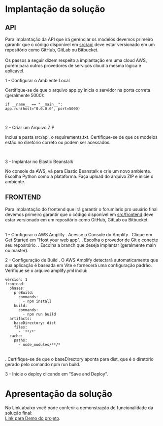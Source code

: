 # Implantação da solução

<!--Nesta seção, a implantação da solução proposta em nuvem deverá ser realizada e detalhadamente descrita. Além disso, deverá ser descrito também, o planejamento da capacidade operacional através da modelagem matemática e da simulação do sistema computacional.

Após a implantação, realize testes que mostrem o correto funcionamento da aplicação. -->
## API

Para implantação da API que irá gerênciar os modelos devemos primeiro garantir que o código disponível em [src/api](/scr/api) deve estar versionado em um repositório como GitHub, GitLab ou Bitbucket. <br/><br/>
Os passos a seguir dizem respeito a implantação em uma cloud AWS, porém para outros provedores de serviços cloud a mesma lógica é aplicável.

1 -  Configurar o Ambiente Local

Certifique-se de que o arquivo app.py inicia o servidor na porta correta (geralmente 5000): <br/>

```
if __name__ == "__main__":
app.run(host="0.0.0.0", port=5000)
```

<br/>

2 - Criar um Arquivo ZIP

Inclua a pasta src/api, o requirements.txt.
Certifique-se de que os modelos estão no diretório correto ou podem ser acessados.

<br/>

3 - Implantar no Elastic Beanstalk

No console da AWS, vá para Elastic Beanstalk e crie um novo ambiente.
Escolha Python como a plataforma.
Faça upload do arquivo ZIP e inicie o ambiente.

## FRONTEND

Para implantação do frontend que irá garantir o forumlário pro usuário final devemos primeiro garantir que o código disponível em [src/frontend](/scr/frontend) deve estar versionado em um repositório como GitHub, GitLab ou Bitbucket. <br/><br/>

1 - Configurar o AWS Amplify
 . Acesse o Console do Amplify 
 . Clique em Get Started em "Host your web app".
 . Escolha o provedor de Git e conecte seu repositório.
 . Escolha a branch que deseja implantar (geralmente main ou master).

2 - Configuração de Build
. O AWS Amplify detectará automaticamente que sua aplicação é baseada em Vite e fornecerá uma configuração padrão. Verifique se o arquivo amplify.yml inclui: <br/>

```
version: 1
frontend:
  phases:
    preBuild:
      commands:
        - npm install
    build:
      commands:
        - npm run build
  artifacts:
    baseDirectory: dist
    files:
      - '**/*'
  cache:
    paths:
      - node_modules/**/*
```
<br/>
. Certifique-se de que o baseDirectory aponta para dist, que é o diretório gerado pelo comando npm run build.`

3 - Inicie o deploy clicando em "Save and Deploy".




# Apresentação da solução

No Link abaixo você pode conferir a demonstração de funcionalidade da solução final: <br/>
[Link para Demo do projeto](https://drive.google.com/file/d/1_AtAd2CNUHjQ2A_dXcsG3zslaOm76ls-/view?usp=sharing).

